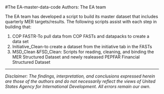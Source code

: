 #The EA-master-data-code
Authors: The EA team



The EA team has developed a script to build its master dataset that includes quarterly MER targets/results. The following scripts assist with each step in building that:

1. COP FASTR-To pull data from COP FASTs and datapacks to create a data set
2. Initiative_Clean-to create a dataset from the initiative tab in the FASTs
3. MSD_Clean &FSD_Clean: Scripts for reading, cleaning, and binding the MER Structured Dataset and newly realeased PEPFAR Financial Structured Dataset
---

*Disclaimer: The findings, interpretation, and conclusions expressed herein are those of the authors and do not necessarily reflect the views of United States Agency for International Development. All errors remain our own.*
